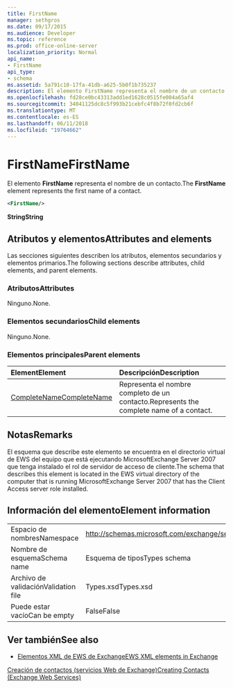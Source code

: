 ```yaml
---
title: FirstName
manager: sethgros
ms.date: 09/17/2015
ms.audience: Developer
ms.topic: reference
ms.prod: office-online-server
localization_priority: Normal
api_name:
- FirstName
api_type:
- schema
ms.assetid: 5a791c10-17fa-41db-a625-5b0f1b735237
description: El elemento FirstName representa el nombre de un contacto.
ms.openlocfilehash: fd28ce0bc43313add1ed1628c0515fe004a65af4
ms.sourcegitcommit: 34041125dc8c5f993b21cebfc4f8b72f0fd2cb6f
ms.translationtype: MT
ms.contentlocale: es-ES
ms.lasthandoff: 06/11/2018
ms.locfileid: "19764662"
---
```

# <a name="firstname"></a><span data-ttu-id="a82c7-103">FirstName</span><span class="sxs-lookup"><span data-stu-id="a82c7-103">FirstName</span></span>

<span data-ttu-id="a82c7-104">El elemento **FirstName** representa el nombre de un contacto.</span><span class="sxs-lookup"><span data-stu-id="a82c7-104">The **FirstName** element represents the first name of a contact.</span></span> 
  
```xml
<FirstName/>
```

 <span data-ttu-id="a82c7-105">**String**</span><span class="sxs-lookup"><span data-stu-id="a82c7-105">**String**</span></span>
## <a name="attributes-and-elements"></a><span data-ttu-id="a82c7-106">Atributos y elementos</span><span class="sxs-lookup"><span data-stu-id="a82c7-106">Attributes and elements</span></span>

<span data-ttu-id="a82c7-107">Las secciones siguientes describen los atributos, elementos secundarios y elementos primarios.</span><span class="sxs-lookup"><span data-stu-id="a82c7-107">The following sections describe attributes, child elements, and parent elements.</span></span>
  
### <a name="attributes"></a><span data-ttu-id="a82c7-108">Atributos</span><span class="sxs-lookup"><span data-stu-id="a82c7-108">Attributes</span></span>

<span data-ttu-id="a82c7-109">Ninguno.</span><span class="sxs-lookup"><span data-stu-id="a82c7-109">None.</span></span>
  
### <a name="child-elements"></a><span data-ttu-id="a82c7-110">Elementos secundarios</span><span class="sxs-lookup"><span data-stu-id="a82c7-110">Child elements</span></span>

<span data-ttu-id="a82c7-111">Ninguno.</span><span class="sxs-lookup"><span data-stu-id="a82c7-111">None.</span></span>
  
### <a name="parent-elements"></a><span data-ttu-id="a82c7-112">Elementos principales</span><span class="sxs-lookup"><span data-stu-id="a82c7-112">Parent elements</span></span>

|<span data-ttu-id="a82c7-113">**Element**</span><span class="sxs-lookup"><span data-stu-id="a82c7-113">**Element**</span></span>|<span data-ttu-id="a82c7-114">**Descripción**</span><span class="sxs-lookup"><span data-stu-id="a82c7-114">**Description**</span></span>|
|:-----|:-----|
|[<span data-ttu-id="a82c7-115">CompleteName</span><span class="sxs-lookup"><span data-stu-id="a82c7-115">CompleteName</span></span>](completename.md) <br/> |<span data-ttu-id="a82c7-116">Representa el nombre completo de un contacto.</span><span class="sxs-lookup"><span data-stu-id="a82c7-116">Represents the complete name of a contact.</span></span>  <br/> |
   
## <a name="remarks"></a><span data-ttu-id="a82c7-117">Notas</span><span class="sxs-lookup"><span data-stu-id="a82c7-117">Remarks</span></span>

<span data-ttu-id="a82c7-118">El esquema que describe este elemento se encuentra en el directorio virtual de EWS del equipo que está ejecutando MicrosoftExchange Server 2007 que tenga instalado el rol de servidor de acceso de cliente.</span><span class="sxs-lookup"><span data-stu-id="a82c7-118">The schema that describes this element is located in the EWS virtual directory of the computer that is running MicrosoftExchange Server 2007 that has the Client Access server role installed.</span></span>
  
## <a name="element-information"></a><span data-ttu-id="a82c7-119">Información del elemento</span><span class="sxs-lookup"><span data-stu-id="a82c7-119">Element information</span></span>

|||
|:-----|:-----|
|<span data-ttu-id="a82c7-120">Espacio de nombres</span><span class="sxs-lookup"><span data-stu-id="a82c7-120">Namespace</span></span>  <br/> |http://schemas.microsoft.com/exchange/services/2006/types  <br/> |
|<span data-ttu-id="a82c7-121">Nombre de esquema</span><span class="sxs-lookup"><span data-stu-id="a82c7-121">Schema name</span></span>  <br/> |<span data-ttu-id="a82c7-122">Esquema de tipos</span><span class="sxs-lookup"><span data-stu-id="a82c7-122">Types schema</span></span>  <br/> |
|<span data-ttu-id="a82c7-123">Archivo de validación</span><span class="sxs-lookup"><span data-stu-id="a82c7-123">Validation file</span></span>  <br/> |<span data-ttu-id="a82c7-124">Types.xsd</span><span class="sxs-lookup"><span data-stu-id="a82c7-124">Types.xsd</span></span>  <br/> |
|<span data-ttu-id="a82c7-125">Puede estar vacío</span><span class="sxs-lookup"><span data-stu-id="a82c7-125">Can be empty</span></span>  <br/> |<span data-ttu-id="a82c7-126">False</span><span class="sxs-lookup"><span data-stu-id="a82c7-126">False</span></span>  <br/> |
   
## <a name="see-also"></a><span data-ttu-id="a82c7-127">Ver también</span><span class="sxs-lookup"><span data-stu-id="a82c7-127">See also</span></span>



- [<span data-ttu-id="a82c7-128">Elementos XML de EWS de Exchange</span><span class="sxs-lookup"><span data-stu-id="a82c7-128">EWS XML elements in Exchange</span></span>](ews-xml-elements-in-exchange.md)


[<span data-ttu-id="a82c7-129">Creación de contactos (servicios Web de Exchange)</span><span class="sxs-lookup"><span data-stu-id="a82c7-129">Creating Contacts (Exchange Web Services)</span></span>](http://msdn.microsoft.com/library/4845917e-70d1-481c-bbd7-011ec6571789%28Office.15%29.aspx)

